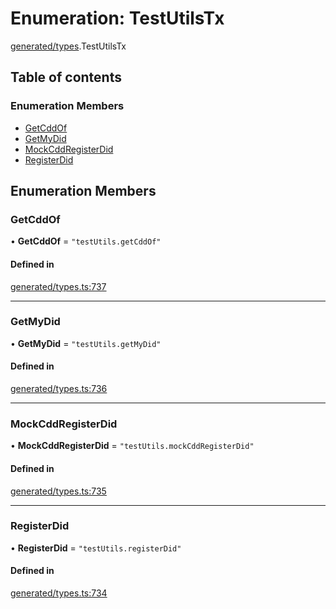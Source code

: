 # Enumeration: TestUtilsTx

[generated/types](../wiki/generated.types).TestUtilsTx

## Table of contents

### Enumeration Members

- [GetCddOf](../wiki/generated.types.TestUtilsTx#getcddof)
- [GetMyDid](../wiki/generated.types.TestUtilsTx#getmydid)
- [MockCddRegisterDid](../wiki/generated.types.TestUtilsTx#mockcddregisterdid)
- [RegisterDid](../wiki/generated.types.TestUtilsTx#registerdid)

## Enumeration Members

### GetCddOf

• **GetCddOf** = ``"testUtils.getCddOf"``

#### Defined in

[generated/types.ts:737](https://github.com/PolymeshAssociation/polymesh-sdk/blob/2d3ac2ae/src/generated/types.ts#L737)

___

### GetMyDid

• **GetMyDid** = ``"testUtils.getMyDid"``

#### Defined in

[generated/types.ts:736](https://github.com/PolymeshAssociation/polymesh-sdk/blob/2d3ac2ae/src/generated/types.ts#L736)

___

### MockCddRegisterDid

• **MockCddRegisterDid** = ``"testUtils.mockCddRegisterDid"``

#### Defined in

[generated/types.ts:735](https://github.com/PolymeshAssociation/polymesh-sdk/blob/2d3ac2ae/src/generated/types.ts#L735)

___

### RegisterDid

• **RegisterDid** = ``"testUtils.registerDid"``

#### Defined in

[generated/types.ts:734](https://github.com/PolymeshAssociation/polymesh-sdk/blob/2d3ac2ae/src/generated/types.ts#L734)
